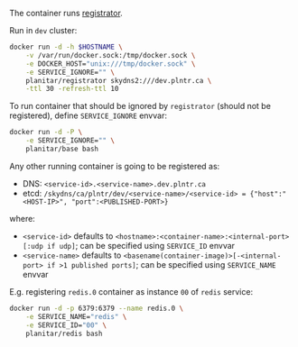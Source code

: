 
The container runs [registrator](https://github.com/PlanitarInc/registrator/).

Run in `dev` cluster:

```sh
docker run -d -h $HOSTNAME \
    -v /var/run/docker.sock:/tmp/docker.sock \
    -e DOCKER_HOST="unix:///tmp/docker.sock" \
    -e SERVICE_IGNORE="" \
    planitar/registrator skydns2:///dev.plntr.ca \
    -ttl 30 -refresh-ttl 10
```

To run container that should be ignored by `registrator`
(should not be registered), define `SERVICE_IGNORE` envvar:

```sh
docker run -d -P \
    -e SERVICE_IGNORE="" \
    planitar/base bash
```

Any other running container is going to be registered as:
  - DNS: `<service-id>.<service-name>.dev.plntr.ca`
  - etcd: `/skydns/ca/plntr/dev/<service-name>/<service-id>
    = {"host":"<HOST-IP>", "port":<PUBLISHED-PORT>}`

where:
  - `<service-id>` defaults to
    `<hostname>:<container-name>:<internal-port>[:udp if udp]`;
    can be specified using `SERVICE_ID` envvar
  - `<service-name>` defaults to
    `<basename(container-image)>[-<internal-port> if >1 published ports]`;
    can be specified using `SERVICE_NAME` envvar

E.g. registering `redis.0` container as instance `00` of `redis` service:

```sh
docker run -d -p 6379:6379 --name redis.0 \
    -e SERVICE_NAME="redis" \
    -e SERVICE_ID="00" \
    planitar/redis bash
```
